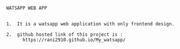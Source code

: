           WATSAPP WEB APP
          
          
          1.  It is a watsapp web application with only frontend design.
          
          2.  github hosted link of this project is :
                https://rani2910.github.io/My_watsapp/
